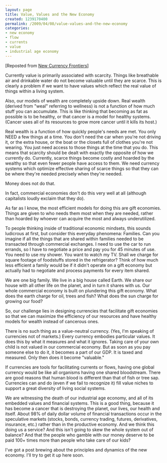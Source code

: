 ```yaml
---
layout: page
title: Value, Values and the New Economy
created: 1239170400
permalink: /2009/04/08/value-values-and-the-new-economy
categories:
- new economy
- flow
- currents
- value
- industrial age economy
---
```


[Reposted from [New Currency Frontiers](/new-currency-frontiers/value-values-new-economy)]

Currently value is primarily associated with scarcity. Things like breathable air and drinkable water do not become valuable until they are scarce. This is clearly a problem if we want to have values which reflect the real value of things within a living system.

Also, our models of wealth are completely upside down. Real wealth (derived from "weal" referring to wellness) is not a function of how much stuff you can accumulate. This is like thinking that becoming as fat as possible is to be healthy, or that cancer is a model for healthy systems. (Cancer uses all of its resources to grow more cancer until it kills its host.)

Real wealth is a function of how quickly people's needs are met. You only NEED a few things at a time. You don't need the car when you're not driving it, or the extra house, or the boat or the closets full of clothes you're not wearing. You just need access to those things at the time that you do. This means that scarcity should be dealt with exactly the opposite of how we currently do. Currently, scarce things become costly and hoarded by the wealthy so that even fewer people have access to them. We need currency systems which optimize effective sharing of scarce things so that they can be where they're needed precisely when they're needed.

Money does not do that.

In fact, commercial economies don't do this very well at all (although capitalists loudly exclaim that they do).

As far as I know, the most efficient models for doing this are gift economies. Things are given to who needs them most when they are needed, rather than hoarded by whoever can acquire the most and always underutilized.

To people thinking inside of traditional economic mindsets, this sounds ludicrous at first, but consider this everyday phenomena: Families. Can you imagine if all the things that are shared within families needed to be transacted through commercial exchanges. I need to use the car to run errands, so I have to negotiate a price and pay you for 45 minutes of use. You need to use my shower. You want to watch my TV. Shall we charge for square footage of foodstuffs stored in the refrigerator? Think of how much less efficient a family would be if it didn't operate on a gift economy but actually had to negotiate and process payments for every item shared.

We are one big family. We live in a big house called Earth. We share our house with all other life on the planet, and in turn it shares with us. Our whole commercial economy is built on plundering this gift economy. What does the earth charge for oil, trees and fish? What does the sun charge for growing our food?

So, our challenge lies in designing currencies that facilitate gift economies so that we can maximize the efficiency of our resources and have healthy models for wealth instead of cancerous ones.

There is no such thing as a value-neutral currency. (Yes, I'm speaking of currencies not of markets.) Every currency embodies particular values. It does this by what it measures and what it ignores. Taking care of your own child is not valued in our commercial economy. But as soon as you pay someone else to do it, it becomes a part of our GDP. It is taxed and measured. Only then does it become "valuable."

If currencies are tools for facilitating currents or flows, having one global currency would be like all organisms having one shared bloodstream. There are good reasons that human blood is different than that of fish or tree sap. Currencies can and do (even if we fail to recognize it) fill value niches to support a great diversity of living social systems.

We are witnessing the death of our industrial age economy, and all of its embedded values and financial systems. This is a good thing, because it has become a cancer that is destroying the planet, our lives, our health and itself. About 98% of daily dollar volume of financial transactions occur in the speculative markets (stocks, bonds, currency trading, futures, derivatives, insurance, etc.) rather than in the productive economy. And we think this doing us a service? And this isn't going to skew the whole system out of balance? And that the people who gamble with our money deserve to be paid 100+ times more than people who take care of our kids?

I've got a post brewing about the principles and dynamics of the new economy. I'll try to get it up here soon.
